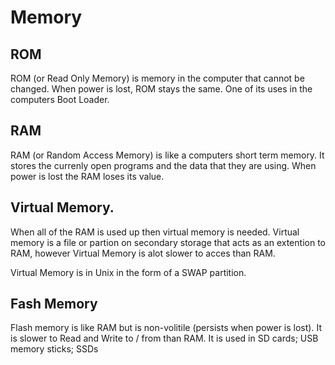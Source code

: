 # Memory

## ROM
ROM (or Read Only Memory) is memory in the computer that cannot be changed.
When power is lost, ROM stays the same.
One of its uses in the computers Boot Loader.

## RAM
RAM (or Random Access Memory) is like a computers short term memory.
It stores the currenly open programs and the data that they are using.
When power is lost the RAM loses its value.

## Virtual Memory.
When all of the RAM is used up then virtual memory is needed.
Virtual memory is a file or partion on secondary storage that acts as an extention to RAM, however Virtual Memory is alot slower to acces than RAM.

Virtual Memory is in Unix in the form of a SWAP partition.

## Fash Memory
Flash memory is like RAM but is non-volitile (persists when power is lost).
It is slower to Read and Write to / from than RAM.
It is used in SD cards; USB memory sticks; SSDs

